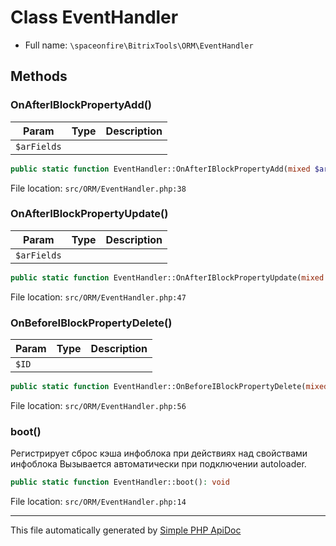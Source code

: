 # Class EventHandler

-   Full name: `\spaceonfire\BitrixTools\ORM\EventHandler`

## Methods

### OnAfterIBlockPropertyAdd()

| Param       | Type | Description |
| ----------- | ---- | ----------- |
| `$arFields` |      |             |

```php
public static function EventHandler::OnAfterIBlockPropertyAdd(mixed $arFields): void
```

File location: `src/ORM/EventHandler.php:38`

### OnAfterIBlockPropertyUpdate()

| Param       | Type | Description |
| ----------- | ---- | ----------- |
| `$arFields` |      |             |

```php
public static function EventHandler::OnAfterIBlockPropertyUpdate(mixed $arFields): void
```

File location: `src/ORM/EventHandler.php:47`

### OnBeforeIBlockPropertyDelete()

| Param | Type | Description |
| ----- | ---- | ----------- |
| `$ID` |      |             |

```php
public static function EventHandler::OnBeforeIBlockPropertyDelete(mixed $ID): void
```

File location: `src/ORM/EventHandler.php:56`

### boot()

Регистрирует сброс кэша инфоблока при действиях над свойствами инфоблока
Вызывается автоматически при подключении autoloader.

```php
public static function EventHandler::boot(): void
```

File location: `src/ORM/EventHandler.php:14`

---

This file automatically generated by [Simple PHP ApiDoc](https://github.com/spaceonfire/simple-php-apidoc)
